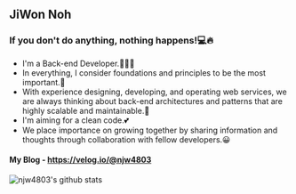 ## JiWon Noh
### If you don't do anything, nothing happens!💻🔥

  - I'm a Back-end Developer.👨🏻‍💻
  - In everything, I consider foundations and principles to be the most important.💭
  - With experience designing, developing, and operating web services, we are always thinking about back-end architectures and      patterns that are highly scalable and maintainable.🤔
  - I'm aiming for a clean code.💕
  - We place importance on growing together by sharing information and thoughts through collaboration with fellow developers.😀

#### My Blog - https://velog.io/@njw4803

![njw4803's github stats](https://github-readme-stats.vercel.app/api?username=njw4803&show_icons=true&theme=nord)

